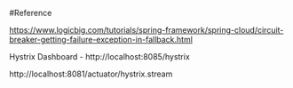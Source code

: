 #Reference

https://www.logicbig.com/tutorials/spring-framework/spring-cloud/circuit-breaker-getting-failure-exception-in-fallback.html

Hystrix Dashboard - http://localhost:8085/hystrix

http://localhost:8081/actuator/hystrix.stream
